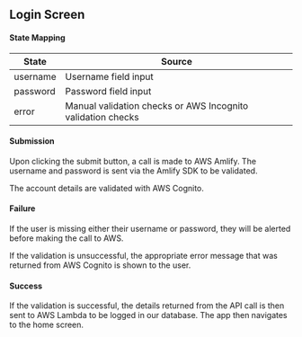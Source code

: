 ## Login Screen

#### State Mapping
| State | Source |
|-----|-----|
| username | Username field input |
| password | Password field input |
| error | Manual validation checks or AWS Incognito validation checks |

#### Submission
Upon clicking the submit button, a call is made to AWS Amlify. The username and password is sent via the Amlify SDK to be validated.

The account details are validated with AWS Cognito.

#### Failure
If the user is missing either their username or password, they will be alerted before making the call to AWS.

If the validation is unsuccessful, the appropriate error message that was returned from AWS Cognito is shown to the user. 

#### Success 
If the validation is successful, the details returned from the API call is then sent to AWS Lambda to be logged in our database. 
The app then navigates to the home screen.
